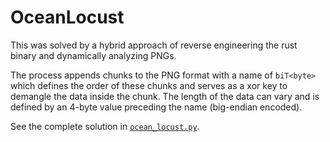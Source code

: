 # OceanLocust

This was solved by a hybrid approach of reverse engineering the rust binary and dynamically analyzing PNGs.

The process appends chunks to the PNG format with a name of `biT<byte>` which defines the order of these chunks
and serves as a xor key to demangle the data inside the chunk. The length of the data can vary and is defined
by an 4-byte value preceding the name (big-endian encoded).

See the complete solution in [`ocean_locust.py`](ocean_locust.py).
